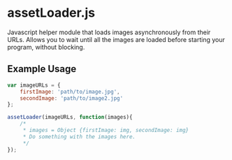 # assetLoader.js

Javascript helper module that loads images asynchronously from their URLs.
Allows you to wait until all the images are loaded before starting your program, without blocking.

## Example Usage
```Javascript
var imageURLs = {
    firstImage: 'path/to/image.jpg',
    secondImage: 'path/to/image2.jpg'
};

assetLoader(imageURLs, function(images){
    /*
     * images = Object {firstImage: img, secondImage: img}
     * Do something with the images here.
     */
});
```
